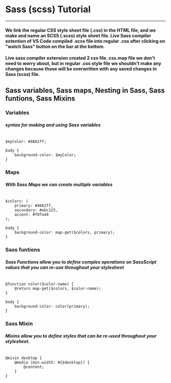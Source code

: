 # Sass (scss) Tutorial
___

#### We link the regular CSS style sheet file (.css) in the HTML file, and we make and name an SCSS (.scss) style sheet file. Live Sass compiler extention of VS Code compiled .scss file into regular .css after clicking on "watch Sass" button on the bar at the bottom.

#### Live sass compiler extension created 2 css file. css.map file we don't need to worry about, but in regular .css style file we shouldn't make any changes because those will be overwritten with any saved changes in Sass (scss) file.

## Sass variables, Sass maps, Nesting in Sass, Sass funtions, Sass Mixins

### Variables
##### syntax for making and using Sass variables
<pre><code>
$myColor: #4662ff;

body {
    background-color: $myColor; 
}
</code></pre>

### Maps
##### With Sass Maps we can create multiple variables
<pre><code>
$colors: (
    primary: #4662ff,
    secondary: #abc123,
    accent: #f0fad4
);

body {
    background-color: map-get($colors, primary);
}
</code></pre>

### Sass funtions
##### Sass Functions allow you to define complex operations on SassScript values that you can re-use throughout your stylesheet
<pre><code>
@function color($color-name) {
    @return map-get($colors, $color-name);
}

body {
    background-color: color(primary);
}
</code></pre>

### Sass Mixin
##### Mixins allow you to define styles that can be re-used throughout your stylesheet.

<pre><code>
@mixin desktop {
    @media (min-width: #{$desktop}) {
        @content;
    }
}
</code></pre>